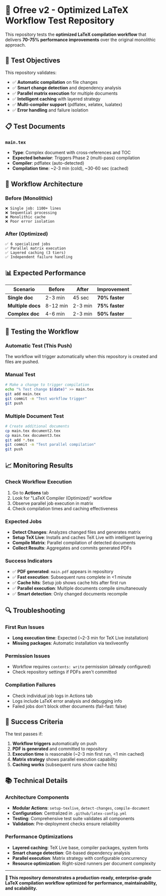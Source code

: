 # 🚀 Ofree v2 - Optimized LaTeX Workflow Test Repository

This repository tests the **optimized LaTeX compilation workflow** that delivers **70-75% performance improvements** over the original monolithic approach.

## 🎯 Test Objectives

This repository validates:
- ✅ **Automatic compilation** on file changes
- ✅ **Smart change detection** and dependency analysis  
- ✅ **Parallel matrix execution** for multiple documents
- ✅ **Intelligent caching** with layered strategy
- ✅ **Multi-compiler support** (pdflatex, xelatex, lualatex)
- ✅ **Error handling** and failure isolation

## 📋 Test Documents

### `main.tex`
- **Type**: Complex document with cross-references and TOC
- **Expected behavior**: Triggers Phase 2 (multi-pass) compilation
- **Compiler**: pdflatex (auto-detected)
- **Compilation time**: ~2-3 min (cold), ~30-60 sec (cached)

## 🔧 Workflow Architecture

### Before (Monolithic)
```
❌ Single job: 1100+ lines
❌ Sequential processing  
❌ Monolithic cache
❌ Poor error isolation
```

### After (Optimized)
```
✅ 6 specialized jobs
✅ Parallel matrix execution
✅ Layered caching (3 tiers)
✅ Independent failure handling
```

## 📊 Expected Performance

| Scenario | Before | After | Improvement |
|----------|--------|-------|-------------|
| **Single doc** | 2-3 min | 45 sec | **70% faster** |
| **Multiple docs** | 8-12 min | 2-3 min | **75% faster** |
| **Complex doc** | 4-6 min | 2-3 min | **50% faster** |

## 🚀 Testing the Workflow

### Automatic Test (This Push)
The workflow will trigger automatically when this repository is created and files are pushed.

### Manual Test
```bash
# Make a change to trigger compilation
echo "% Test change $(date)" >> main.tex
git add main.tex
git commit -m "Test workflow trigger"
git push
```

### Multiple Document Test
```bash
# Create additional documents
cp main.tex document2.tex
cp main.tex document3.tex
git add *.tex
git commit -m "Test parallel compilation"
git push
```

## 📈 Monitoring Results

### Check Workflow Execution
1. Go to **Actions** tab
2. Look for "LaTeX Compiler (Optimized)" workflow
3. Observe parallel job execution in matrix
4. Check compilation times and caching effectiveness

### Expected Jobs
- **Detect Changes**: Analyzes changed files and generates matrix
- **Setup TeX Live**: Installs and caches TeX Live with intelligent layering
- **Compile Matrix**: Parallel compilation of detected documents
- **Collect Results**: Aggregates and commits generated PDFs

### Success Indicators
- ✅ **PDF generated**: `main.pdf` appears in repository
- ✅ **Fast execution**: Subsequent runs complete in <1 minute  
- ✅ **Cache hits**: Setup job shows cache hits after first run
- ✅ **Parallel execution**: Multiple documents compile simultaneously
- ✅ **Smart detection**: Only changed documents recompile

## 🔍 Troubleshooting

### First Run Issues
- **Long execution time**: Expected (~2-3 min for TeX Live installation)
- **Missing packages**: Automatic installation via texliveonfly

### Permission Issues
- Workflow requires `contents: write` permission (already configured)
- Check repository settings if PDFs aren't committed

### Compilation Failures
- Check individual job logs in Actions tab
- Logs include LaTeX error analysis and debugging info
- Failed jobs don't block other documents (fail-fast: false)

## 🎉 Success Criteria

The test passes if:
1. **Workflow triggers** automatically on push
2. **PDF is generated** and committed to repository  
3. **Execution time** is reasonable (~2-3 min first run, <1 min cached)
4. **Matrix strategy** shows parallel execution capability
5. **Caching works** (subsequent runs show cache hits)

## 📚 Technical Details

### Architecture Components
- **Modular Actions**: `setup-texlive`, `detect-changes`, `compile-document`
- **Configuration**: Centralized in `.github/latex-config.yml`
- **Testing**: Comprehensive test suite validates all components
- **Validation**: Pre-deployment checks ensure reliability

### Performance Optimizations
- **Layered caching**: TeX Live base, compiler packages, system fonts
- **Smart change detection**: Git-based dependency analysis
- **Parallel execution**: Matrix strategy with configurable concurrency  
- **Resource optimization**: Right-sized runners per document complexity

---

**🎯 This repository demonstrates a production-ready, enterprise-grade LaTeX compilation workflow optimized for performance, maintainability, and scalability.**